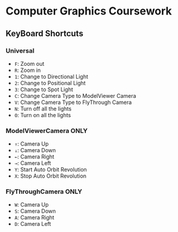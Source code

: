 # Computer Graphics Coursework

## KeyBoard Shortcuts

### Universal

* `F`: Zoom out
* `R`: Zoom in
* `1`: Change to Directional Light
* `2`: Change to Positional Light
* `3`: Change to Spot Light 
* `C`: Change Camera Type to ModelViewer Camera
* `V`: Change Camera Type to FlyThrough Camera
* `N`: Turn off all the lights
* `O`: Turn on all the lights

### ModelViewerCamera ONLY
* `↑`: Camera Up 
* `↓`: Camera Down
* `←`: Camera Right
* `→`: Camera Left
* `Y`: Start Auto Orbit Revolution
* `X`: Stop Auto Orbit Revolution

### FlyThroughCamera ONLY
* `W`: Camera Up 
* `S`: Camera Down
* `A`: Camera Right
* `D`: Camera Left